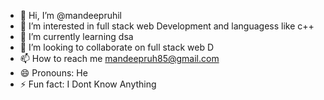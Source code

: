 - 👋 Hi, I’m @mandeepruhil
- 👀 I’m interested in full stack web Development and languagess like c++
- 🌱 I’m currently learning dsa
- 💞️ I’m looking to collaborate on full stack web D
- 📫 How to reach me mandeepruh85@gmail.com 
- 😄 Pronouns: He
- ⚡ Fun fact: I Dont Know Anything 

<!---
mandeepruhil/mandeepruhil is a ✨ special ✨ repository because its `README.md` (this file) appears on your GitHub profile.
You can click the Preview link to take a look at your changes.
--->
